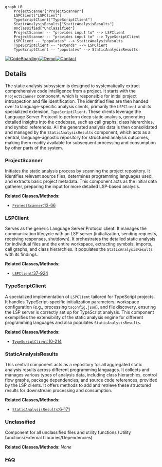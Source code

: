 ```mermaid
graph LR
    ProjectScanner["ProjectScanner"]
    LSPClient["LSPClient"]
    TypeScriptClient["TypeScriptClient"]
    StaticAnalysisResults["StaticAnalysisResults"]
    Unclassified["Unclassified"]
    ProjectScanner -- "provides input to" --> LSPClient
    ProjectScanner -- "provides input to" --> TypeScriptClient
    LSPClient -- "populates" --> StaticAnalysisResults
    TypeScriptClient -- "extends" --> LSPClient
    TypeScriptClient -- "populates" --> StaticAnalysisResults
```

[![CodeBoarding](https://img.shields.io/badge/Generated%20by-CodeBoarding-9cf?style=flat-square)](https://github.com/CodeBoarding/CodeBoarding)[![Demo](https://img.shields.io/badge/Try%20our-Demo-blue?style=flat-square)](https://www.codeboarding.org/diagrams)[![Contact](https://img.shields.io/badge/Contact%20us%20-%20contact@codeboarding.org-lightgrey?style=flat-square)](mailto:contact@codeboarding.org)

## Details

The static analysis subsystem is designed to systematically extract comprehensive code intelligence from a project. It starts with the `ProjectScanner` component, which is responsible for initial project introspection and file identification. The identified files are then handed over to language-specific analysis clients, primarily the `LSPClient` and its specialized extension, `TypeScriptClient`. These clients leverage the Language Server Protocol to perform deep static analysis, generating detailed insights into the codebase, such as call graphs, class hierarchies, and symbol references. All the generated analysis data is then consolidated and managed by the `StaticAnalysisResults` component, which acts as a central, language-agnostic repository for structured analysis outcomes, making them readily available for subsequent processing and consumption by other parts of the system.

### ProjectScanner
Initiates the static analysis process by scanning the project repository. It identifies relevant source files, determines programming languages used, and extracts basic project metadata. This component acts as the initial data gatherer, preparing the input for more detailed LSP-based analysis.


**Related Classes/Methods**:

- <a href="https://github.com/CodeBoarding/CodeBoarding/blob/main/static_analyzer/scanner.py#L13-L66" target="_blank" rel="noopener noreferrer">`ProjectScanner`:13-66</a>


### LSPClient
Serves as the generic Language Server Protocol client. It manages the communication lifecycle with an LSP server (initialization, sending requests, receiving responses, shutdown). It orchestrates the detailed static analysis for individual files and the entire workspace, extracting symbols, imports, call graphs, and class hierarchies. It populates the `StaticAnalysisResults` with its findings.


**Related Classes/Methods**:

- <a href="https://github.com/CodeBoarding/CodeBoarding/blob/main/static_analyzer/lsp_client/client.py#L37-L924" target="_blank" rel="noopener noreferrer">`LSPClient`:37-924</a>


### TypeScriptClient
A specialized implementation of `LSPClient` tailored for TypeScript projects. It handles TypeScript-specific initialization parameters, workspace configuration (e.g., processing `tsconfig.json`), and file discovery, ensuring the LSP server is correctly set up for TypeScript analysis. This component exemplifies the extensibility of the static analysis engine for different programming languages and also populates `StaticAnalysisResults`.


**Related Classes/Methods**:

- <a href="https://github.com/CodeBoarding/CodeBoarding/blob/main/static_analyzer/lsp_client/typescript_client.py#L10-L214" target="_blank" rel="noopener noreferrer">`TypeScriptClient`:10-214</a>


### StaticAnalysisResults
This central component acts as a repository for all aggregated static analysis results across different programming languages. It collects and manages various types of analysis data, including class hierarchies, control flow graphs, package dependencies, and source code references, provided by the LSP clients. It offers methods to add and retrieve these structured results for downstream processing and consumption.


**Related Classes/Methods**:

- <a href="https://github.com/CodeBoarding/CodeBoarding/blob/main/static_analyzer/analysis_result.py#L6-L171" target="_blank" rel="noopener noreferrer">`StaticAnalysisResults`:6-171</a>


### Unclassified
Component for all unclassified files and utility functions (Utility functions/External Libraries/Dependencies)


**Related Classes/Methods**: _None_



### [FAQ](https://github.com/CodeBoarding/GeneratedOnBoardings/tree/main?tab=readme-ov-file#faq)
